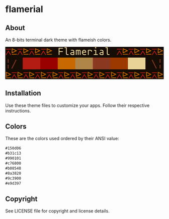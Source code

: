 # flamerial

## About
An 8-bits terminal dark theme with flameish colors.

![](preview.png)

## Installation
Use these theme files to customize your apps. Follow their respective
instructions.

## Colors
These are the colors used ordered by their ANSI value:

```
#150d06
#b31c13
#990101
#c76800
#b08548
#8a3820
#9c3900
#e9d397
```

## Copyright
See LICENSE file for copyright and license details.
